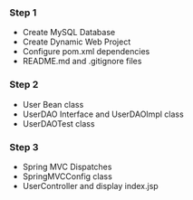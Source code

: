 ### Step 1
- Create MySQL Database
- Create Dynamic Web Project
- Configure pom.xml dependencies
- README.md and .gitignore files

### Step 2
- User Bean class
- UserDAO Interface and UserDAOImpl class
- UserDAOTest class

### Step 3
- Spring MVC Dispatches
- SpringMVCConfig class
- UserController and display index.jsp

